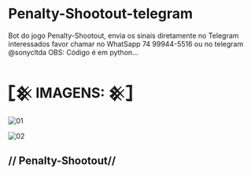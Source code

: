 # Penalty-Shootout-telegram
Bot do jogo Penalty-Shootout, envia os sinais diretamente no Telegram
interessados favor chamar no WhatSapp 74 99944-5516 ou no telegram @sonycltda
OBS: Código é em python...
# 𓊈𒆜 IMAGENS: 𒆜𓊉

![01]([https://user-images.githubusercontent.com/65465300/237952989-9cd354cd-f132-4b45-8842-f6c2172d8d2f.jpg](https://user-images.githubusercontent.com/65465300/237993877-c6e28702-b310-495f-b572-6ce7d2a2c1c1.jpg))

![02]([https://user-images.githubusercontent.com/65465300/237954526-95f46f92-3511-484a-8851-aefc1270507f.jpeg](https://user-images.githubusercontent.com/65465300/237994056-199834a5-5e35-4be8-b681-12ad53dfa528.jpg))

## // Penalty-Shootout//
